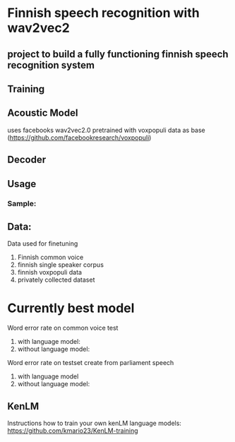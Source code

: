# Finnish speech recognition with wav2vec2

## project to build a fully functioning finnish speech recognition system

## Training

## Acoustic Model
uses facebooks wav2vec2.0 pretrained with voxpopuli data as base (https://github.com/facebookresearch/voxpopuli)

## Decoder

## Usage

### Sample:


## Data:
Data used for finetuning
1. Finnish common voice
2. finnish single speaker corpus 
3. finnish voxpopuli data
4. privately collected dataset


# Currently best model
Word error rate on common voice test
1. with language model:
2. without language model:

Word error rate on testset create from parliament speech
1. with language model 
2. without language model:

## KenLM

Instructions how to train your own kenLM language models: https://github.com/kmario23/KenLM-training


